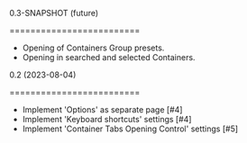 0.3-SNAPSHOT (future)

=========================

- Opening of Containers Group presets.
- Opening in searched and selected Containers.


0.2 (2023-08-04)

=========================

- Implement 'Options' as separate page [#4]
- Implement 'Keyboard shortcuts' settings [#4]
- Implement 'Container Tabs Opening Control' settings [#5]

